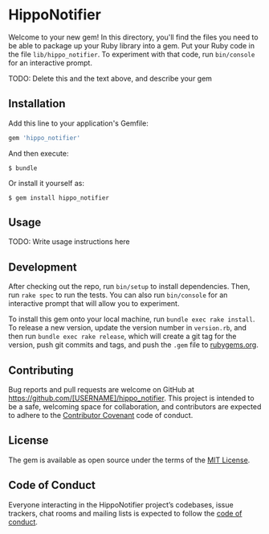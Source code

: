 # HippoNotifier

Welcome to your new gem! In this directory, you'll find the files you need to be able to package up your Ruby library into a gem. Put your Ruby code in the file `lib/hippo_notifier`. To experiment with that code, run `bin/console` for an interactive prompt.

TODO: Delete this and the text above, and describe your gem

## Installation

Add this line to your application's Gemfile:

```ruby
gem 'hippo_notifier'
```

And then execute:

    $ bundle

Or install it yourself as:

    $ gem install hippo_notifier

## Usage

TODO: Write usage instructions here

## Development

After checking out the repo, run `bin/setup` to install dependencies. Then, run `rake spec` to run the tests. You can also run `bin/console` for an interactive prompt that will allow you to experiment.

To install this gem onto your local machine, run `bundle exec rake install`. To release a new version, update the version number in `version.rb`, and then run `bundle exec rake release`, which will create a git tag for the version, push git commits and tags, and push the `.gem` file to [rubygems.org](https://rubygems.org).

## Contributing

Bug reports and pull requests are welcome on GitHub at https://github.com/[USERNAME]/hippo_notifier. This project is intended to be a safe, welcoming space for collaboration, and contributors are expected to adhere to the [Contributor Covenant](http://contributor-covenant.org) code of conduct.

## License

The gem is available as open source under the terms of the [MIT License](http://opensource.org/licenses/MIT).

## Code of Conduct

Everyone interacting in the HippoNotifier project’s codebases, issue trackers, chat rooms and mailing lists is expected to follow the [code of conduct](https://github.com/[USERNAME]/hippo_notifier/blob/master/CODE_OF_CONDUCT.md).
